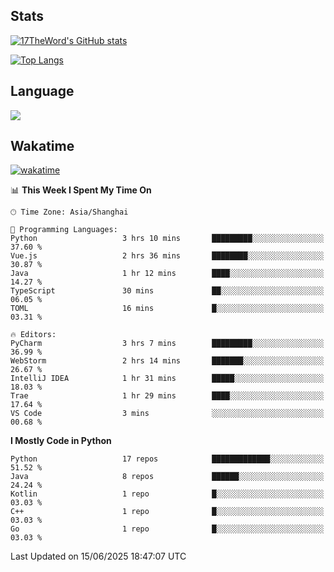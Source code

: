 ## Stats

[![17TheWord's GitHub stats](https://github-readme-stats.vercel.app/api?username=17TheWord&count_private=true&show_icons=true)](https://github.com/anuraghazra/github-readme-stats)

[![Top Langs](https://github-readme-stats.vercel.app/api/top-langs/?username=17TheWord&layout=compact&hide=html)](https://github.com/anuraghazra/github-readme-stats)

## Language

<img align="center" src="https://github-readme-stats-theword.vercel.app/api/wakatime?username=559772f0-9c03-4114-9e11-1b4b8b998e10&layout=compact&theme=dracula&hide_border=true">

## Wakatime

[![wakatime](https://wakatime.com/badge/user/559772f0-9c03-4114-9e11-1b4b8b998e10.svg)](https://wakatime.com/@559772f0-9c03-4114-9e11-1b4b8b998e10)

<!--START_SECTION:waka-->
📊 **This Week I Spent My Time On** 

```text
🕑︎ Time Zone: Asia/Shanghai

💬 Programming Languages: 
Python                   3 hrs 10 mins       █████████░░░░░░░░░░░░░░░░   37.60 % 
Vue.js                   2 hrs 36 mins       ████████░░░░░░░░░░░░░░░░░   30.87 % 
Java                     1 hr 12 mins        ████░░░░░░░░░░░░░░░░░░░░░   14.27 % 
TypeScript               30 mins             ██░░░░░░░░░░░░░░░░░░░░░░░   06.05 % 
TOML                     16 mins             █░░░░░░░░░░░░░░░░░░░░░░░░   03.31 % 

🔥 Editors: 
PyCharm                  3 hrs 7 mins        █████████░░░░░░░░░░░░░░░░   36.99 % 
WebStorm                 2 hrs 14 mins       ███████░░░░░░░░░░░░░░░░░░   26.67 % 
IntelliJ IDEA            1 hr 31 mins        █████░░░░░░░░░░░░░░░░░░░░   18.03 % 
Trae                     1 hr 29 mins        ████░░░░░░░░░░░░░░░░░░░░░   17.64 % 
VS Code                  3 mins              ░░░░░░░░░░░░░░░░░░░░░░░░░   00.68 % 
```

**I Mostly Code in Python** 

```text
Python                   17 repos            █████████████░░░░░░░░░░░░   51.52 % 
Java                     8 repos             ██████░░░░░░░░░░░░░░░░░░░   24.24 % 
Kotlin                   1 repo              █░░░░░░░░░░░░░░░░░░░░░░░░   03.03 % 
C++                      1 repo              █░░░░░░░░░░░░░░░░░░░░░░░░   03.03 % 
Go                       1 repo              █░░░░░░░░░░░░░░░░░░░░░░░░   03.03 % 
```




 Last Updated on 15/06/2025 18:47:07 UTC
<!--END_SECTION:waka-->
